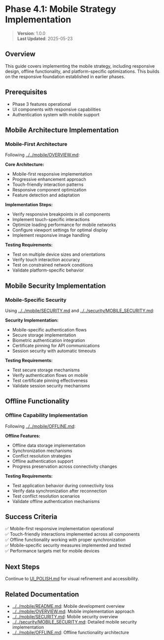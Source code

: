 
# Phase 4.1: Mobile Strategy Implementation

> **Version**: 1.0.0  
> **Last Updated**: 2025-05-23

## Overview

This guide covers implementing the mobile strategy, including responsive design, offline functionality, and platform-specific optimizations. This builds on the responsive foundation established in earlier phases.

## Prerequisites

- Phase 3 features operational
- UI components with responsive capabilities
- Authentication system with mobile support

## Mobile Architecture Implementation

### Mobile-First Architecture
Following [../../mobile/OVERVIEW.md](../../mobile/OVERVIEW.md):

**Core Architecture:**
- Mobile-first responsive implementation
- Progressive enhancement approach
- Touch-friendly interaction patterns
- Responsive component optimization
- Feature detection and adaptation

**Implementation Steps:**
- Verify responsive breakpoints in all components
- Implement touch-specific interactions
- Optimize loading performance for mobile networks
- Configure viewport settings for optimal display
- Implement responsive image handling

**Testing Requirements:**
- Test on multiple device sizes and orientations
- Verify touch interaction accuracy
- Test on constrained network conditions
- Validate platform-specific behavior

## Mobile Security Implementation

### Mobile-Specific Security
Using [../../mobile/SECURITY.md](../../mobile/SECURITY.md) and [../../security/MOBILE_SECURITY.md](../../security/MOBILE_SECURITY.md):

**Security Implementation:**
- Mobile-specific authentication flows
- Secure storage implementation
- Biometric authentication integration
- Certificate pinning for API communications
- Session security with automatic timeouts

**Testing Requirements:**
- Test secure storage mechanisms
- Verify authentication flows on mobile
- Test certificate pinning effectiveness
- Validate session security mechanisms

## Offline Functionality

### Offline Capability Implementation
Following [../../mobile/OFFLINE.md](../../mobile/OFFLINE.md):

**Offline Features:**
- Offline data storage implementation
- Synchronization mechanisms
- Conflict resolution strategies
- Offline authentication support
- Progress preservation across connectivity changes

**Testing Requirements:**
- Test application behavior during connectivity loss
- Verify data synchronization after reconnection
- Test conflict resolution scenarios
- Validate offline authentication mechanisms

## Success Criteria

✅ Mobile-first responsive implementation operational  
✅ Touch-friendly interactions implemented across all components  
✅ Offline functionality working with proper synchronization  
✅ Mobile-specific security measures implemented and tested  
✅ Performance targets met for mobile devices  

## Next Steps

Continue to [UI_POLISH.md](UI_POLISH.md) for visual refinement and accessibility.

## Related Documentation

- [../../mobile/README.md](../../mobile/README.md): Mobile development overview
- [../../mobile/OVERVIEW.md](../../mobile/OVERVIEW.md): Mobile implementation approach
- [../../mobile/SECURITY.md](../../mobile/SECURITY.md): Mobile security overview
- [../../security/MOBILE_SECURITY.md](../../security/MOBILE_SECURITY.md): Detailed mobile security implementation
- [../../mobile/OFFLINE.md](../../mobile/OFFLINE.md): Offline functionality architecture
